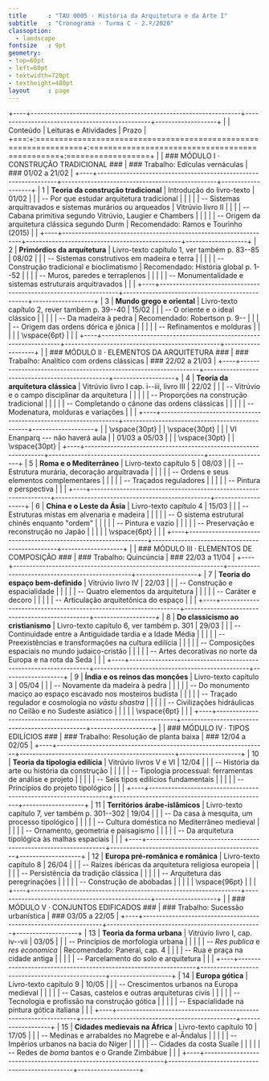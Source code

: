 ```yaml
---
title      : "TAU 0005 · História da Arquitetura e da Arte I"
subtitle   : "Cronograma · Turma C · 2.º/2020"
classoption:
  - landscape
fontsize   : 9pt
geometry:
- top=60pt
- left=60pt
- textwidth=720pt
- textheight=480pt
layout     : page
---
```


+----+-----------------------------------------------------------------+------------------------------------------------+-------------------+
|    | Conteúdo                                                        | Leituras e Atividades                          | Prazo             |
+===:+:================================================================+:===============================================+:==================+
|    | ### MÓDULO I · CONSTRUÇÃO TRADICIONAL ###                       | ### Trabalho: Edículas vernáculas              | ### 01/02 a 21/02 |
+----+-----------------------------------------------------------------+------------------------------------------------+-------------------+
|  1 | **Teoria da construção tradicional**                            | Introdução do livro-texto                      | 01/02             |
|    | -- Por que estudar arquitetura tradicional                      |                                                |                   |
|    | -- Sistemas arquitravados e sistemas murários ou arqueados      | Vitrúvio livro II                              |                   |
|    | -- Cabana primitiva segundo Vitrúvio, Laugier e Chambers        |                                                |                   |
|    | -- Origem da arquitetura clássica segundo Durm                  | Recomendado: Ramos e Tourinho (2015)           |                   |
+----+-----------------------------------------------------------------+------------------------------------------------+-------------------+
|  2 | **Primórdios da arquitetura**                                   | Livro-texto capítulo 1, ver também p. 83--85   | 08/02             |
|    | -- Sistemas construtivos em madeira e terra                     |                                                |                   |
|    | -- Construção tradicional e bioclimatismo                       | Recomendado: História global p. 1--52          |                   |
|    | -- Muros, paredes e terraplenos                                 |                                                |                   |
|    | -- Monumentalidade e sistemas estruturais arquitravados         |                                                |                   |
+----+-----------------------------------------------------------------+------------------------------------------------+-------------------+
|  3 | **Mundo grego e oriental**                                      | Livro-texto capítulo 2, rever também p. 39--40 | 15/02             |
|    | -- O oriente e o ideal clássico                                 |                                                |                   |
|    | -- Da madeira à pedra                                           | Recomendado: Robertson p. 9--                  |                   |
|    | -- Origem das ordens dórica e jônica                            |                                                |                   |
|    | -- Refinamentos e molduras                                      |                                                |                   |
|    | \vspace{6pt}                                                    |                                                |                   |
+----+-----------------------------------------------------------------+------------------------------------------------+-------------------+
|    | ### MÓDULO II · ELEMENTOS DA ARQUITETURA ###                    | ### Trabalho: Analítico com ordens clássicas   | ### 22/02 a 21/03 |
+----+-----------------------------------------------------------------+------------------------------------------------+-------------------+
|  4 | **Teoria da arquitetura clássica**                              | Vitrúvio livro I cap. i--iii, livro III        | 22/02             |
|    | -- Vitrúvio e o campo disciplinar da arquitetura                |                                                |                   |
|    | -- Proporções na construção tradicional                         |                                                |                   |
|    | -- Completando o cânone das ordens clássicas                    |                                                |                   |
|    | -- Modenatura, molduras e variações                             |                                                |                   |
+----+-----------------------------------------------------------------+------------------------------------------------+-------------------+
|    | \vspace{30pt}                                                   |                                                | \vspace{30pt}     |
|    | VI Enanparq --- não haverá aula                                 |                                                | 01/03 a 05/03     |
|    | \vspace{30pt}                                                   |                                                | \vspace{30pt}     |
+----+-----------------------------------------------------------------+------------------------------------------------+-------------------+
|  5 | **Roma e o Mediterrâneo**                                       | Livro-texto capítulo 5                         | 08/03             |
|    | -- Estrutura murária, decoração arquitravada                    |                                                |                   |
|    | -- Ordens e seus elementos complementares                       |                                                |                   |
|    | -- Traçados reguladores                                         |                                                |                   |
|    | -- Pintura e perspectiva                                        |                                                |                   |
+----+-----------------------------------------------------------------+------------------------------------------------+-------------------+
|  6 | **China e o Leste da Ásia**                                     | Livro-texto capítulo 4                         | 15/03             |
|    | -- Estruturas mistas em alvenaria e madeira                     |                                                |                   |
|    | -- O sistema estrutural chinês enquanto "ordem"                 |                                                |                   |
|    | -- Pintura e vazio                                              |                                                |                   |
|    | -- Preservação e reconstrução no Japão                          |                                                |                   |
|    | \vspace{6pt}                                                    |                                                |                   |
+----+-----------------------------------------------------------------+------------------------------------------------+-------------------+
|    | ### MÓDULO III · ELEMENTOS DE COMPOSIÇÃO ###                    | ### Trabalho: Quincúncia                       | ### 22/03 a 11/04 |
+----+-----------------------------------------------------------------+------------------------------------------------+-------------------+
|  7 | **Teoria do espaço bem-definido**                               | Vitrúvio livro IV                              | 22/03             |
|    | -- Construção e espacialidade                                   |                                                |                   |
|    | -- Quatro elementos da arquitetura                              |                                                |                   |
|    | -- Caráter e decoro                                             |                                                |                   |
|    | -- Articulação arquitetônica do espaço                          |                                                |                   |
+----+-----------------------------------------------------------------+------------------------------------------------+-------------------+
|  8 | **Do classicismo ao cristianismo**                              | Livro-texto capítulo 6, ver também p. 301      | 29/03             |
|    | -- Continuidade entre a Antiguidade tardia e a Idade Média      |                                                |                   |
|    | -- Preexistências e transformações na cultura edilícia          |                                                |                   |
|    | -- Composições espaciais no mundo judaico-cristão               |                                                |                   |
|    | -- Artes decorativas no norte da Europa e na rota da Seda       |                                                |                   |
+----+-----------------------------------------------------------------+------------------------------------------------+-------------------+
|  9 | **Índia e os reinos das monções**                               | Livro-texto capítulo 3                         | 05/04             |
|    | -- Novamente da madeira à pedra                                 |                                                |                   |
|    | -- Do monumento maciço ao espaço escavado nos mosteiros budista |                                                |                   |
|    | -- Traçado regulador e cosmologia no *vāstu shastra*            |                                                |                   |
|    | -- Civilizações hidráulicas no Ceilão e no Sudeste asiático     |                                                |                   |
|    | \vspace{6pt}                                                    |                                                |                   |
+----+-----------------------------------------------------------------+------------------------------------------------+-------------------+
|    | ### MÓDULO IV · TIPOS EDILÍCIOS ###                             | ### Trabalho: Resolução de planta baixa        | ### 12/04 a 02/05 |
+----+-----------------------------------------------------------------+------------------------------------------------+-------------------+
| 10 | **Teoria da tipologia edilícia**                                | Vitrúvio livros V e VI                         | 12/04             |
|    | -- História da arte ou história da construção                   |                                                |                   |
|    | -- Tipologia processual: ferramentas de análise e projeto       |                                                |                   |
|    | -- Seis tipos edilícios fundamentais                            |                                                |                   |
|    | -- Princípios do projeto tipológico                             |                                                |                   |
+----+-----------------------------------------------------------------+------------------------------------------------+-------------------+
| 11 | **Territórios árabe-islâmicos**                                 | Livro-texto capítulo 7, ver também p. 301--302 | 19/04             |
|    | -- Da casa à mesquita, um processo tipológico                   |                                                |                   |
|    | -- Cultura doméstica no Mediterrâneo medieval                   |                                                |                   |
|    | -- Ornamento, geometria e paisagismo                            |                                                |                   |
|    | -- Da arquitetura tipológica às malhas espaciais                |                                                |                   |
+----+-----------------------------------------------------------------+------------------------------------------------+-------------------+
| 12 | **Europa pré-românica e românica**                              | Livro-texto capítulo 8                         | 26/04             |
|    | -- Raízes ibéricas da arquitetura religiosa europeia            |                                                |                   |
|    | -- Persistência da tradição clássica                            |                                                |                   |
|    | -- Arquitetura das peregrinações                                |                                                |                   |
|    | -- Construção de abóbadas                                       |                                                |                   |
|    | \vspace{96pt}                                                   |                                                |                   |
+----+-----------------------------------------------------------------+------------------------------------------------+-------------------+
|    | ### MÓDULO V · CONJUNTOS EDIFICADOS ###                         | ### Trabalho: Sucessão urbanística             | ### 03/05 a 22/05 |
+----+-----------------------------------------------------------------+------------------------------------------------+-------------------+
| 13 | **Teoria da forma urbana**                                      | Vitrúvio livro I, cap. iv--vii                 | 03/05             |
|    | -- Princípios de morfologia urbana                              |                                                |                   |
|    | -- *Res publica* e *res economica*                              | Recomendado: Panerai, cap. 4                   |                   |
|    | -- Rua e praça na cidade antiga                                 |                                                |                   |
|    | -- Parcelamento do solo e arquitetura                           |                                                |                   |
+----+-----------------------------------------------------------------+------------------------------------------------+-------------------+
| 14 | **Europa gótica**                                               | Livro-texto capítulo 9                         | 10/05             |
|    | -- Crescimentos urbanos na Europa medieval                      |                                                |                   |
|    | -- Casas, castelos e outras arquiteturas civis                  |                                                |                   |
|    | -- Tecnologia e profissão na construção gótica                  |                                                |                   |
|    | -- Espacialidade na pintura gótica italiana                     |                                                |                   |
+----+-----------------------------------------------------------------+------------------------------------------------+-------------------+
| 15 | **Cidades medievais na África**                                 | Livro-texto capítulo 10                        | 17/05             |
|    | -- Medinas e arrabaldes no Magrebe e al-Ândalus                 |                                                |                   |
|    | -- Impérios urbanos na bacia do Níger                           |                                                |                   |
|    | -- Cidades da costa Suaíle                                      |                                                |                   |
|    | -- Redes de *boma* bantos e o Grande Zimbábue                   |                                                |                   |
+----+-----------------------------------------------------------------+------------------------------------------------+-------------------+

